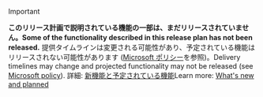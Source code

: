 > [!Important]
> <span data-ttu-id="604ab-101">**このリリース計画で説明されている機能の一部は、まだリリースされていません。**</span><span class="sxs-lookup"><span data-stu-id="604ab-101">**Some of the functionality described in this release plan has not been released.**</span></span> <span data-ttu-id="604ab-102">提供タイムラインは変更される可能性があり、予定されている機能はリリースされない可能性があります ([Microsoft ポリシー](https://go.microsoft.com/fwlink/p/?linkid=2007332)を参照)。</span><span class="sxs-lookup"><span data-stu-id="604ab-102">Delivery timelines may change and projected functionality may not be released (see [Microsoft policy](https://go.microsoft.com/fwlink/p/?linkid=2007332)).</span></span> <span data-ttu-id="604ab-103">詳細: [新機能と予定されている機能](/dynamics365-release-plan/2019wave2/dynamics365-supply-chain-management/planned-features)</span><span class="sxs-lookup"><span data-stu-id="604ab-103">Learn more: [What's new and planned](/dynamics365-release-plan/2019wave2/dynamics365-supply-chain-management/planned-features)</span></span>
